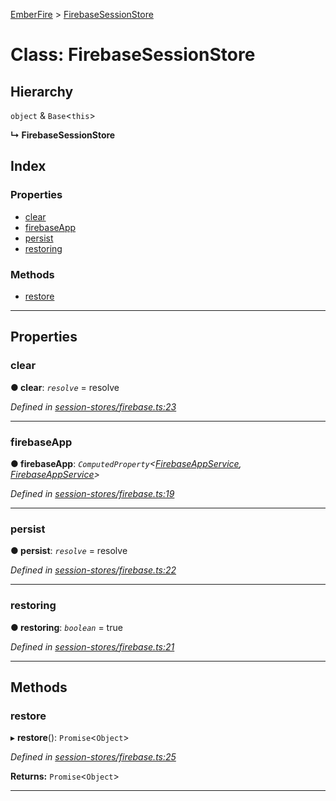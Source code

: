 [EmberFire](../README.md) > [FirebaseSessionStore](../classes/firebasesessionstore.md)

# Class: FirebaseSessionStore

## Hierarchy

 `object` & `Base`<`this`>

**↳ FirebaseSessionStore**

## Index

### Properties

* [clear](firebasesessionstore.md#clear)
* [firebaseApp](firebasesessionstore.md#firebaseapp)
* [persist](firebasesessionstore.md#persist)
* [restoring](firebasesessionstore.md#restoring)

### Methods

* [restore](firebasesessionstore.md#restore)

---

## Properties

<a id="clear"></a>

###  clear

**● clear**: *`resolve`* =  resolve

*Defined in [session-stores/firebase.ts:23](https://github.com/firebase/emberfire/blob/v3/addon/session-stores/firebase.ts#L23)*

___
<a id="firebaseapp"></a>

###  firebaseApp

**● firebaseApp**: *`ComputedProperty`<[FirebaseAppService](firebaseappservice.md), [FirebaseAppService](firebaseappservice.md)>*

*Defined in [session-stores/firebase.ts:19](https://github.com/firebase/emberfire/blob/v3/addon/session-stores/firebase.ts#L19)*

___
<a id="persist"></a>

###  persist

**● persist**: *`resolve`* =  resolve

*Defined in [session-stores/firebase.ts:22](https://github.com/firebase/emberfire/blob/v3/addon/session-stores/firebase.ts#L22)*

___
<a id="restoring"></a>

###  restoring

**● restoring**: *`boolean`* = true

*Defined in [session-stores/firebase.ts:21](https://github.com/firebase/emberfire/blob/v3/addon/session-stores/firebase.ts#L21)*

___

## Methods

<a id="restore"></a>

###  restore

▸ **restore**(): `Promise`<`Object`>

*Defined in [session-stores/firebase.ts:25](https://github.com/firebase/emberfire/blob/v3/addon/session-stores/firebase.ts#L25)*

**Returns:** `Promise`<`Object`>

___

